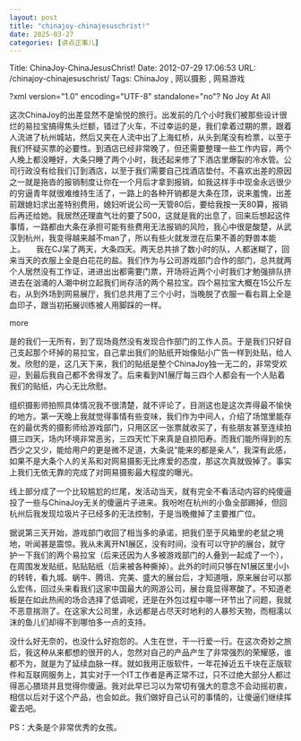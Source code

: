 ```yaml
---
layout: post
title: "chinajoy-chinajesuschrist!"
date: 2025-03-27
categories: [讲点正事儿]
---
```


Title: ChinaJoy-ChinaJesusChrist!
Date: 2012-07-29 17:06:53
URL: /chinajoy-chinajesuschrist/
Tags: ChinaJoy , 网以摄影 , 网易游戏

?xml version="1.0" encoding="UTF-8" standalone="no"? No Joy At All

这次ChinaJoy的出差显然不是愉悦的旅行。出发前的几个小时我们被那些设计很烂的易拉宝搞得焦头烂额，错过了火车，不过幸运的是，我们拿着过期的票，跟着人流进了杭州城站，然后又夹在人流中出了上海虹桥，从头到尾没有检票，以至于我们怀疑买票的必要性。到酒店已经非常晚了，但还需要整理一些工作内容，两个人晚上都没睡好，大条只睡了两个小时，我还起来修了下酒店里爆裂的冷水管。公司行政没有给我们订到酒店，以至于我们需要自己找酒店垫付。不喜欢出差的原因之一就是拖沓的报销制度让你在一个月后才拿到报销，如我这样手中现金永远很少的穷逼青年就很难维持生活了，一路上的各种开销都是大条在顶，说来羞愧，出差前跟媳妇求出差特别费用，媳妇听说公司一天管80后，要给我按一天80算，报销后再还给她。我居然还理直气壮的要了500，这就是我的出息了，回来后想起这件事情，一路都由大条在承担可能有些费用无法报销的风险，我心中很是酸楚，从武汉到杭州，我变得越来越不man了，所以有些火就发泄在后果不善的野兽本能上。     我在CJ呆了两天，大条四天。两天总共排了数小时的队，人都迷糊了，回来当天的衣服上全是白花花的盐。我们作为与公司游戏部门合作的部门，总共就两个人居然没有工作证，进进出出都需要门票，开场将近两个小时我们才勉强排队挤进去在汹涌的人潮中树立起我们尚存活的两个易拉宝。四个易拉宝大概在15公斤左右，从到外场到网易展厅，我们总共用了三个小时，当晚脱了衣服一看右肩上全是血印子，跟当初拓展训练被人用脚踩的一样。

more

是的我们一无所有，到了现场竟然没有发现合作部门的工作人员。于是我们只好自己支起那个坏掉的易拉宝，自己拿出我们的贴纸开始像贴小广告一样到处贴，给人发。欣慰的是，这几天下来，我们的贴纸是整个ChinaJoy独一无二的，非常受欢迎，到最后我自己都不舍得发了。后来看到N1展厅每三四个人都会有一个人贴着我们的贴纸，内心无比欣慰。

组织摄影师拍照具体情况我不很清楚，就不评论了，目测这也是这次弄得最不愉快的地方。第一天晚上我就觉得事情有些变味，我们作为中间人，介绍了场馆里能存在的最优秀的摄影师给游戏部门，只用区区一张票就收买了，有些朋友甚至连续拍摄三四天，场内环境非常恶劣，三四天忙下来真是自损阳寿。而我们能所得到的东西少之又少，能给用户的更是微不足道，大条说“能来的都是亲人”，我深有此感，如果不是大条个人的关系和对网易摄影无比疼爱的态度，那这次真就毁掉了。事实上我们无依无靠的完成了对网易摄影最大程度的曝光。

线上部分成了一个比较尴尬的烂尾，发活动当天，就有完全不看活动内容的纯傻逼投了一些与ChinaJoy无关的傻逼片子进来。我吩咐在杭州的小鱼全部踢掉，但回杭州后我发现垃圾片子已经多的无法控制，于是当晚撤掉了主要推广位。

据说第三天开始，游戏部门收回了相当多的承诺，把我们至于风箱里的老鼠之境地，听闻甚是震惊。我从未离开N1展区，没有时间，没有可以守护的展台，就守护一下我们的两个易拉宝（后来还因为人多被游戏部门的人叠到一起成了一个），在周围发发贴纸，贴贴贴纸（后来被各种撕掉）。此外的时间只够在N1展区里小小的转转，看九城、蜗牛、腾讯、完美、盛大的展台后，才知道哦，原来展台可以那么宏伟，回过头来看我们这家中国最大的网游公司，展台竟显得寒酸了。不知道老板是在如此热闹的场合选择了低调呢，还是在外包过程中哪一环节出了问题，我就不恶意揣测了。在这家大公司里，永远都是占尽天时地利的人暴殄天物，而相濡以沫的鱼儿们却得不到哪怕多一点的支持。

没什么好无奈的，也没什么好抱怨的。人生在世，干一行爱一行。在这次奇妙之旅后，我这种从来都想的很开的人，忽然对自己的产品产生了非常强烈的荣耀感，谁都不为，就是为了延续血脉一样。就如我用正版软件，一年花掉近五千块在正版软件和互联网服务上，其实对于一个IT工作者是再正常不过，只不过绝大部分人都过得恶心猥琐并且觉得你傻逼。我对此早已习以为常切有强大的意念不会动摇初衷，相信以后对于这个产品，也会如此。我们做好自己认可的事情的，让傻逼们继续挥霍去吧。

PS：大条是个非常优秀的女孩。